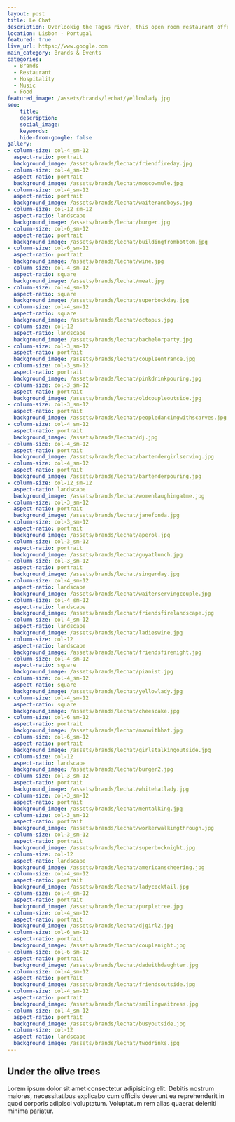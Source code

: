 ```yaml
---
layout: post
title: Le Chat
description: Overlookig the Tagus river, this open room restaurant offers great views, food and atmosphere to its customers
location: Lisbon - Portugal
featured: true
live_url: https://www.google.com
main_category: Brands & Events
categories:
  - Brands
  - Restaurant
  - Hospitality
  - Music
  - Food
featured_image: /assets/brands/lechat/yellowlady.jpg
seo:
    title:
    description:
    social_image:
    keywords:
    hide-from-google: false 
gallery:
- column-size: col-4_sm-12
  aspect-ratio: portrait
  background_image: /assets/brands/lechat/friendfireday.jpg
- column-size: col-4_sm-12
  aspect-ratio: portrait
  background_image: /assets/brands/lechat/moscowmule.jpg
- column-size: col-4_sm-12
  aspect-ratio: portrait
  background_image: /assets/brands/lechat/waiterandboys.jpg
- column-size: col-12_sm-12
  aspect-ratio: landscape
  background_image: /assets/brands/lechat/burger.jpg
- column-size: col-6_sm-12
  aspect-ratio: portrait
  background_image: /assets/brands/lechat/buildingfrombottom.jpg
- column-size: col-6_sm-12
  aspect-ratio: portrait
  background_image: /assets/brands/lechat/wine.jpg
- column-size: col-4_sm-12
  aspect-ratio: square
  background_image: /assets/brands/lechat/meat.jpg
- column-size: col-4_sm-12
  aspect-ratio: square
  background_image: /assets/brands/lechat/superbockday.jpg
- column-size: col-4_sm-12
  aspect-ratio: square
  background_image: /assets/brands/lechat/octopus.jpg
- column-size: col-12
  aspect-ratio: landscape
  background_image: /assets/brands/lechat/bachelorparty.jpg
- column-size: col-3_sm-12
  aspect-ratio: portrait
  background_image: /assets/brands/lechat/coupleentrance.jpg
- column-size: col-3_sm-12
  aspect-ratio: portrait
  background_image: /assets/brands/lechat/pinkdrinkpouring.jpg
- column-size: col-3_sm-12
  aspect-ratio: portrait
  background_image: /assets/brands/lechat/oldcoupleoutside.jpg
- column-size: col-3_sm-12
  aspect-ratio: portrait
  background_image: /assets/brands/lechat/peopledancingwithscarves.jpg
- column-size: col-4_sm-12
  aspect-ratio: portrait
  background_image: /assets/brands/lechat/dj.jpg
- column-size: col-4_sm-12
  aspect-ratio: portrait
  background_image: /assets/brands/lechat/bartendergirlserving.jpg
- column-size: col-4_sm-12
  aspect-ratio: portrait
  background_image: /assets/brands/lechat/bartenderpouring.jpg
- column-size: col-12_sm-12
  aspect-ratio: landscape
  background_image: /assets/brands/lechat/womenlaughingatme.jpg
- column-size: col-3_sm-12
  aspect-ratio: portrait
  background_image: /assets/brands/lechat/janefonda.jpg
- column-size: col-3_sm-12
  aspect-ratio: portrait
  background_image: /assets/brands/lechat/aperol.jpg
- column-size: col-3_sm-12
  aspect-ratio: portrait
  background_image: /assets/brands/lechat/guyatlunch.jpg
- column-size: col-3_sm-12
  aspect-ratio: portrait
  background_image: /assets/brands/lechat/singerday.jpg
- column-size: col-4_sm-12
  aspect-ratio: landscape
  background_image: /assets/brands/lechat/waiterservingcouple.jpg
- column-size: col-4_sm-12
  aspect-ratio: landscape
  background_image: /assets/brands/lechat/friendsfirelandscape.jpg
- column-size: col-4_sm-12
  aspect-ratio: landscape
  background_image: /assets/brands/lechat/ladieswine.jpg
- column-size: col-12
  aspect-ratio: landscape
  background_image: /assets/brands/lechat/friendsfirenight.jpg
- column-size: col-4_sm-12
  aspect-ratio: square
  background_image: /assets/brands/lechat/pianist.jpg
- column-size: col-4_sm-12
  aspect-ratio: square
  background_image: /assets/brands/lechat/yellowlady.jpg
- column-size: col-4_sm-12
  aspect-ratio: square
  background_image: /assets/brands/lechat/cheescake.jpg
- column-size: col-6_sm-12
  aspect-ratio: portrait
  background_image: /assets/brands/lechat/manwithhat.jpg
- column-size: col-6_sm-12
  aspect-ratio: portrait
  background_image: /assets/brands/lechat/girlstalkingoutside.jpg
- column-size: col-12
  aspect-ratio: landscape
  background_image: /assets/brands/lechat/burger2.jpg
- column-size: col-3_sm-12
  aspect-ratio: portrait
  background_image: /assets/brands/lechat/whitehatlady.jpg
- column-size: col-3_sm-12
  aspect-ratio: portrait
  background_image: /assets/brands/lechat/mentalking.jpg
- column-size: col-3_sm-12
  aspect-ratio: portrait
  background_image: /assets/brands/lechat/workerwalkingthrough.jpg
- column-size: col-3_sm-12
  aspect-ratio: portrait
  background_image: /assets/brands/lechat/superbocknight.jpg
- column-size: col-12
  aspect-ratio: landscape
  background_image: /assets/brands/lechat/americanscheering.jpg
- column-size: col-4_sm-12
  aspect-ratio: portrait
  background_image: /assets/brands/lechat/ladycocktail.jpg
- column-size: col-4_sm-12
  aspect-ratio: portrait
  background_image: /assets/brands/lechat/purpletree.jpg
- column-size: col-4_sm-12
  aspect-ratio: portrait
  background_image: /assets/brands/lechat/djgirl2.jpg
- column-size: col-6_sm-12
  aspect-ratio: portrait
  background_image: /assets/brands/lechat/couplenight.jpg
- column-size: col-6_sm-12
  aspect-ratio: portrait
  background_image: /assets/brands/lechat/dadwithdaughter.jpg
- column-size: col-4_sm-12
  aspect-ratio: portrait
  background_image: /assets/brands/lechat/friendsoutside.jpg
- column-size: col-4_sm-12
  aspect-ratio: portrait
  background_image: /assets/brands/lechat/smilingwaitress.jpg
- column-size: col-4_sm-12
  aspect-ratio: portrait
  background_image: /assets/brands/lechat/busyoutside.jpg
- column-size: col-12
  aspect-ratio: landscape
  background_image: /assets/brands/lechat/twodrinks.jpg
---
```


## Under the olive trees

Lorem ipsum dolor sit amet consectetur adipisicing elit. Debitis nostrum maiores, necessitatibus explicabo cum officiis deserunt ea reprehenderit in quod corporis adipisci voluptatum. Voluptatum rem alias quaerat deleniti minima pariatur.



